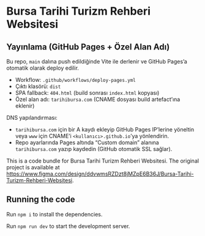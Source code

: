 
  # Bursa Tarihi Turizm Rehberi Websitesi

  ## Yayınlama (GitHub Pages + Özel Alan Adı)

  Bu repo, `main` dalına push edildiğinde Vite ile derlenir ve GitHub Pages’a otomatik olarak deploy edilir.

  - Workflow: `.github/workflows/deploy-pages.yml`
  - Çıktı klasörü: `dist`
  - SPA fallback: `404.html` (build sonrası `index.html` kopyası)
  - Özel alan adı: `tarihibursa.com` (CNAME dosyası build artefact’ına eklenir)

  DNS yapılandırması:
  - `tarihibursa.com` için bir A kaydı ekleyip GitHub Pages IP’lerine yöneltin veya `www` için CNAME’i `<kullanıcı>.github.io`’ya yönlendirin.
  - Repo ayarlarında Pages altında “Custom domain” alanına `tarihibursa.com` yazıp kaydedin (GitHub otomatik SSL sağlar).

  This is a code bundle for Bursa Tarihi Turizm Rehberi Websitesi. The original project is available at https://www.figma.com/design/ddvwmsRZDzt8jMZpE6B36J/Bursa-Tarihi-Turizm-Rehberi-Websitesi.

  ## Running the code

  Run `npm i` to install the dependencies.

  Run `npm run dev` to start the development server.
  